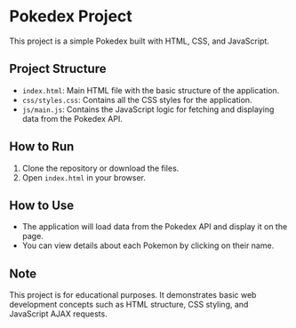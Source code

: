 # Pokedex Project

This project is a simple Pokedex built with HTML, CSS, and JavaScript.

## Project Structure

- `index.html`: Main HTML file with the basic structure of the application.
- `css/styles.css`: Contains all the CSS styles for the application.
- `js/main.js`: Contains the JavaScript logic for fetching and displaying data from the Pokedex API.

## How to Run

1. Clone the repository or download the files.
2. Open `index.html` in your browser.

## How to Use

- The application will load data from the Pokedex API and display it on the page.
- You can view details about each Pokemon by clicking on their name.

## Note

This project is for educational purposes. It demonstrates basic web development concepts such as HTML structure, CSS styling, and JavaScript AJAX requests.